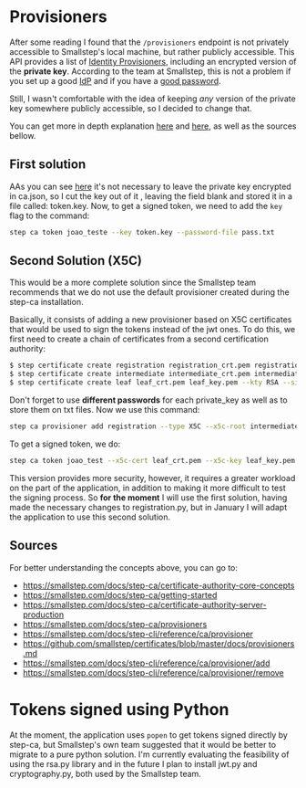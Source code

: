 # Provisioners

After some reading I found that the ```/provisioners``` endpoint is not privately accessible to Smallstep's local machine, but rather publicly accessible. This API provides a list of [Identity Provisioners](https://smallstep.com/docs/step-ca/provisioners#managing-provisioners), including an encrypted version of the **private key**. According to the team at Smallstep, this is not a problem if you set up a good [IdP](https://github.com/smallstep/certificates/discussions/668#discussioncomment-1854913) and if you have a [good password](https://github.com/smallstep/certificates/discussions/668#discussioncomment-1860002).

Still, I wasn't comfortable with the idea of keeping _any_ version of the private key somewhere publicly accessible, so I decided to change that.

You can get more in depth explanation [here](https://github.com/smallstep/certificates/discussions/668) and [here](https://github.com/smallstep/certificates/discussions/734), as well as the sources bellow.

## First solution
AAs you can see [here](https://github.com/smallstep/certificates/discussions/668#discussioncomment-1860002) it's not necessary to leave the private key encrypted in ca.json, so I cut the key out of it , leaving the field blank and stored it in a file called: token.key. Now, to get a signed token, we need to add the ```key``` flag to the command:
```bash
step ca token joao_teste --key token.key --password-file pass.txt
```

## Second Solution (X5C)
This would be a more complete solution since the Smallstep team recommends that we do not use the default provisioner created during the step-ca installation.

Basically, it consists of adding a new provisioner based on X5C certificates that would be used to sign the tokens instead of the jwt ones. To do this, we first need to create a chain of certificates from a second certification authority:
```bash
$ step certificate create registration registration_crt.pem registration_key.pem --profile root-ca --kty RSA --size 4096
$ step certificate create intermediate intermediate_crt.pem intermediate_key.pem --profile intermediate-ca --kty RSA --size 4096 --ca registration_crt.pem --ca-key registration_key.pem
$ step certificate create leaf leaf_crt.pem leaf_key.pem --kty RSA --size 4096 --ca intermediate_crt.pem --ca-key intermediate_key.pem --bundle
```
Don't forget to use **different passwords** for each private_key as well as to store them on txt files. Now we use this command:
```bash
step ca provisioner add registration --type X5C --x5c-root intermediate_crt.pem
```
To get a signed token, we do:
```bash
step ca token joao_test --x5c-cert leaf_crt.pem --x5c-key leaf_key.pem --password-file pass_leaf_X5C.tx
```
This version provides more security, however, it requires a greater workload on the part of the application, in addition to making it more difficult to test the signing process. So **for the moment** I will use the first solution, having made the necessary changes to registration.py, but in January I will adapt the application to use this second solution.

## Sources
For better understanding the concepts above, you can go to:
- https://smallstep.com/docs/step-ca/certificate-authority-core-concepts
- https://smallstep.com/docs/step-ca/getting-started
- https://smallstep.com/docs/step-ca/certificate-authority-server-production
- https://smallstep.com/docs/step-ca/provisioners
- https://smallstep.com/docs/step-cli/reference/ca/provisioner
- https://github.com/smallstep/certificates/blob/master/docs/provisioners.md
- https://smallstep.com/docs/step-cli/reference/ca/provisioner/add
- https://smallstep.com/docs/step-cli/reference/ca/provisioner/remove

# Tokens signed using Python
At the moment, the application uses ```popen``` to get tokens signed directly by step-ca, but Smallstep's own team suggested that it would be better to migrate to a pure python solution. I'm currently evaluating the feasibility of using the rsa.py library and in the future I plan to install jwt.py and cryptography.py, both used by the Smallstep team.

